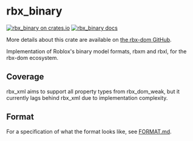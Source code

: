 # rbx_binary
[![rbx_binary on crates.io](https://img.shields.io/crates/v/rbx_binary.svg)](https://crates.io/crates/rbx_binary)
[![rbx_binary docs](https://img.shields.io/badge/docs-docs.rs-orange.svg)](https://docs.rs/rbx_binary)

More details about this crate are available on [the rbx-dom GitHub](https://github.com/rojo-rbx/rbx-dom#readme).

Implementation of Roblox's binary model formats, rbxm and rbxl, for the rbx-dom ecosystem.

## Coverage
rbx_xml aims to support all property types from rbx_dom_weak, but it currently lags behind rbx_xml due to implementation complexity.

## Format
For a specification of what the format looks like, see [FORMAT.md](https://github.com/rojo-rbx/rbx-dom/blob/master/rbx_binary/FORMAT.md).